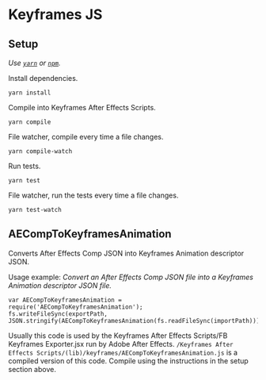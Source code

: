# Keyframes JS

## Setup

*Use [`yarn`](https://yarnpkg.com/) or [`npm`](https://www.npmjs.com/).*

Install dependencies.

    yarn install

Compile into Keyframes After Effects Scripts.

    yarn compile

File watcher, compile every time a file changes.

    yarn compile-watch

Run tests.

    yarn test

File watcher, run the tests every time a file changes.

    yarn test-watch

## AECompToKeyframesAnimation

Converts After Effects Comp JSON into Keyframes Animation descriptor JSON.

Usage example: *Convert an After Effects Comp JSON file into a Keyframes Animation descriptor JSON file.*

    var AECompToKeyframesAnimation = require('AECompToKeyframesAnimation');
    fs.writeFileSync(exportPath, JSON.stringify(AECompToKeyframesAnimation(fs.readFileSync(importPath))));

Usually this code is used by the Keyframes After Effects Scripts/FB Keyframes Exporter.jsx run by Adobe After Effects.
`/Keyframes After Effects Scripts/(lib)/keyframes/AECompToKeyframesAnimation.js` is a compiled version of this code. Compile using the instructions in the setup section above.
